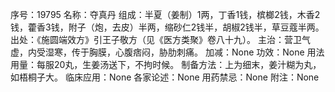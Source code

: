 序号：19795
名称：夺真丹
组成：半夏（姜制）1两，丁香1钱，槟榔2钱，木香2钱，藿香3钱，附子（炮，去皮）半两，缩砂仁2钱半，胡椒2钱半，草豆蔻半两。
出处：《施圆端效方》引王子敬方（见《医方类聚》卷八十九）。
主治：营卫气虚，内受湿寒，传于胸膜，心腹痞闷，胁肋刺痛。
加减：None
功效：None
用法用量：每服20丸，生姜汤送下，不拘时候。
制备方法：上为细末，姜汁糊为丸，如梧桐子大。
临床应用：None
各家论述：None
用药禁忌：None
附注：None
